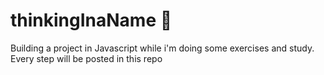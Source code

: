 # thinkingInaName 🤔
Building a project in Javascript while i'm doing some exercises and study. Every step will be posted in this repo
